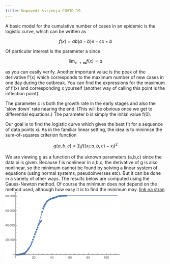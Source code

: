 ```yaml
---
title: Napovedi širjenja COVID-19
---
```


A basic model for the cumulative number of cases in an epidemic is the logistic curve, which can be written as

$$
f(x)=ab(a−b)e−cx+b
$$

Of particular interest is the parameter a since

$$
\lim_{x\to\infty}f(x)=a
$$

as you can easily verify. Another important value is the peak of the derivative f′(x) which corresponds to the maximum number of new cases in one day during the outbreak. You can find the expressions for the maximum of f′(x) and corresponding x yourself (another way of calling this point is the inflection point).

The parameter c is both the growth rate in the early stages and also the 'slow down' rate nearing the end. (This will be obvious once we get to differential equations.) The parameter b is simply the initial value f(0). 

Our goal is to find the logistic curve which gives the best fit for a sequence of data points xi. As in the familiar linear setting, the idea is to minimise the sum-of-squares criterion function

$$
g(a,b,c)=\sum_if((x_i;a,b,c)−x_i)^2
$$

We are viewing g as a function of the uknown parameters (a,b,c) since the data xi is given. Because f is nonlinear in a,b,c, the derivative of g is also nonlinear, so the minimum cannot be found by solving a linear system of equations (using normal systems, pseudoinverses etc). But it can be done in a variety of other ways. The results below are computed using the Gauss-Newton method. Of course the minimum does not depend on the method used, although how easy it is to find the minimum may.
[link na stran](test.md)
![podatki za kitajsko](corona_kitajska.png)
